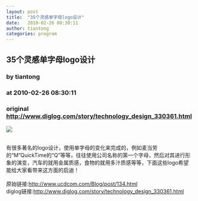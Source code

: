 ```yaml
---
layout: post
title:  "35个灵感单字母logo设计"
date:   2010-02-26 08:30:11
author: tiantong
categories: program
---
```


## 35个灵感单字母logo设计
### by tiantong
### at 2010-02-26 08:30:11
### original <http://www.diglog.com/story/technology_design_330361.html>

<p><a href="http://www.diglog.com/story/technology_design_330361.html"><img border="0" src="http://img.diglog.com/img/2010/2/middle_20ed9d302df6443388116618854ca6fc.jpg"></a></p><br>有很多著名的logo设计，使用单字母的变化来完成的，例如麦当劳的“M”QuickTime的“Q”等等，往往使用公司名称的第一个字母，然后对其进行形象的演变，汽车的就用金属质感，食物的就用多汁质感等等，下面这些logo希望能给大家看带来这方面的启迪！<br><br>原始链接:<a href="http://www.ucdcom.com/Blog/post/134.html">http://www.ucdcom.com/Blog/post/134.html</a><br>diglog链接:<a href="http://www.diglog.com/story/technology_design_330361.html">http://www.diglog.com/story/technology_design_330361.html</a>